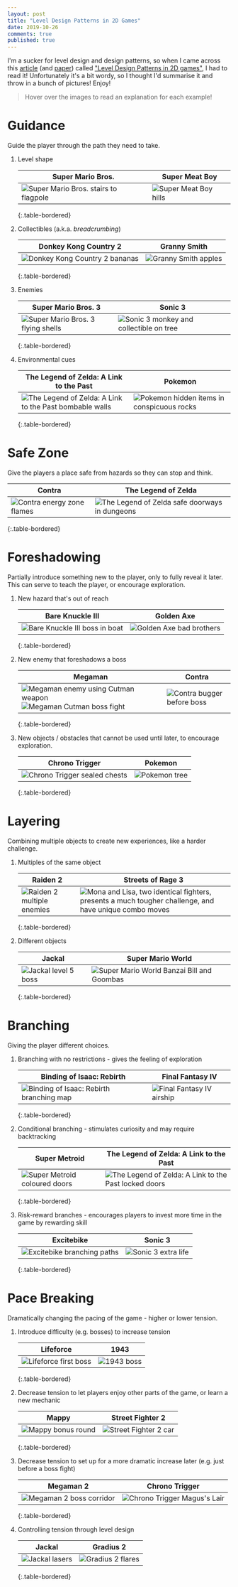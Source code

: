```yaml
---
layout: post
title: "Level Design Patterns in 2D Games"
date: 2019-10-26
comments: true
published: true
---
```

I'm a sucker for level design and design patterns, so when I came across this [article](https://www.gamasutra.com/blogs/AhmedKhalifa/20190610/344344/Level_Design_Patterns_in_2D_Games.php) (and [paper](http://akhalifa.com/documents/level-design-patterns.pdf)) called ["Level Design Patterns in 2D games"](https://www.gamasutra.com/blogs/AhmedKhalifa/20190610/344344/Level_Design_Patterns_in_2D_Games.php), I had to read it! Unfortunately it's a bit wordy, so I thought I'd summarise it and throw in a bunch of pictures! Enjoy!

> Hover over the images to read an explanation for each example!

# Guidance

Guide the player through the path they need to take.

1. Level shape

    | Super Mario Bros. | Super Meat Boy |
    | ------------- | ------------- |
    | ![Super Mario Bros. stairs to flagpole](https://raw.githubusercontent.com/cxong/cxong.github.io/master/_posts/smb.png "The upward shape of the staircase encourages players to hit the flagpole as high as possible, achieving a greater score") | ![Super Meat Boy hills](https://raw.githubusercontent.com/cxong/cxong.github.io/master/_posts/super_meat_boy.png "The goal is to reach the pink character on the middle platform, but it's impossible to jump here from the starting location directly. Instead the gentle staircase-like level layout hints at the solution - move to the right side of the level, then jump left onto the middle platform.") |
    {:.table-bordered}

2. Collectibles (a.k.a. *breadcrumbing*)

    | Donkey Kong Country 2 | Granny Smith |
    | ------------- | ------------- |
    | ![Donkey Kong Country 2 bananas](https://raw.githubusercontent.com/cxong/cxong.github.io/master/_posts/dkc2.jpg "Collect the trail of bananas and you'll hit the target at the bottom") | ![Granny Smith apples](https://raw.githubusercontent.com/cxong/cxong.github.io/master/_posts/granny_smith.png "The trail of coins shows the ideal arc in order to catch the trapeze bar on the right") |
    {:.table-bordered}

3. Enemies

    | Super Mario Bros. 3 | Sonic 3 |
    | ------------- | ------------- |
    | ![Super Mario Bros. 3 flying shells](https://raw.githubusercontent.com/cxong/cxong.github.io/master/_posts/smb3.jpg "Mario can jump on the procession of flying Para-Beetles to clear the chasm") | ![Sonic 3 monkey and collectible on tree](https://raw.githubusercontent.com/cxong/cxong.github.io/master/_posts/sonic3.png "By attacking the Monkey Dude, the player will find a hidden Super Ring video monitor in the tree") |
    {:.table-bordered}

4. Environmental cues

    | The Legend of Zelda: A Link to the Past| Pokemon |
    | ------------- | ------------- |
    | ![The Legend of Zelda: A Link to the Past bombable walls](https://raw.githubusercontent.com/cxong/cxong.github.io/master/_posts/loz_lttp.png "subtly different cave texture hints at a location that can be bombed") | ![Pokemon hidden items in conspicuous rocks](https://raw.githubusercontent.com/cxong/cxong.github.io/master/_posts/pokemon.png "suspicious looking boulder contains a hidden item") |
    {:.table-bordered}

# Safe Zone

Give the players a place safe from hazards so they can stop and think.

| Contra | The Legend of Zelda |
| ------------- | ------------- |
| ![Contra energy zone flames](https://raw.githubusercontent.com/cxong/cxong.github.io/master/_posts/contra.png "The player can wait on this platform to safely contemplate the next flame challenge") | ![The Legend of Zelda safe doorways in dungeons](https://raw.githubusercontent.com/cxong/cxong.github.io/master/_posts/zelda.gif "Link is often safe at the entrance of new rooms, giving the player time to examine the room") |
{:.table-bordered}

# Foreshadowing

Partially introduce something new to the player, only to fully reveal it later. This can serve to teach the player, or encourage exploration.

1. New hazard that's out of reach

    | Bare Knuckle III | Golden Axe |
    | ------------- | ------------- |
    | ![Bare Knuckle III boss in boat](https://raw.githubusercontent.com/cxong/cxong.github.io/master/_posts/bareknuckle.png "Ash, the level boss, initially drives the boat and ferries goons, being inaccessible until the end.") | ![Golden Axe bad brothers](https://raw.githubusercontent.com/cxong/cxong.github.io/master/_posts/goldenaxe_bad.png "Two giants with huge hammers stand menacingly yet inactive. They wake up once you defeat all the other enemies, starting the boss battle.") |
    {:.table-bordered}

2. New enemy that foreshadows a boss

    | Megaman | Contra |
    | ------------- | ------------- |
    | ![Megaman enemy using Cutman weapon](https://raw.githubusercontent.com/cxong/cxong.github.io/master/_posts/megaman.jpeg "Before encountering Cut Man, his Rolling Cutter scissors appears as an enemy, foreshadowing what the boss fight will be like")![Megaman Cutman boss fight](https://raw.githubusercontent.com/cxong/cxong.github.io/master/_posts/megaman_cut.jpeg "Cut Man using the same Rolling Cutter attack seen before") | ![Contra bugger before boss](https://raw.githubusercontent.com/cxong/cxong.github.io/master/_posts/contra.jpeg "The appearance of scorpion-like Buggers signals the boss is close - which includes eggs that hatch more Buggers") |
    {:.table-bordered}

3. New objects / obstacles that cannot be used until later, to encourage exploration.

    | Chrono Trigger | Pokemon |
    | ------------- | ------------- |
    | ![Chrono Trigger sealed chests](https://raw.githubusercontent.com/cxong/cxong.github.io/master/_posts/chrono_trigger.png "Magically sealed chests are found throughout the game, before obtaining the magic pendant that unlocks them. Collecting all the chests requires lots of backtracking") | ![Pokemon tree](https://raw.githubusercontent.com/cxong/cxong.github.io/master/_posts/pokemon_tree.png "Various trees block key paths in the game, which can be cut after obtaining a key item later") |
    {:.table-bordered}

# Layering

Combining multiple objects to create new experiences, like a harder challenge.

1. Multiples of the same object

    | Raiden 2 | Streets of Rage 3 |
    | ------------- | ------------- |
    | ![Raiden 2 multiple enemies](https://raw.githubusercontent.com/cxong/cxong.github.io/master/_posts/raiden2.png "Multiple tanks and Lasercopters presents a tougher challenge than encountering them singly") | ![](https://raw.githubusercontent.com/cxong/cxong.github.io/master/_posts/sor3.png "Mona and Lisa, two identical fighters, presents a much tougher challenge, and have unique combo moves") |
    {:.table-bordered}

2. Different objects

    | Jackal | Super Mario World |
    | ------------- | ------------- |
    | ![Jackal level 5 boss](https://raw.githubusercontent.com/cxong/cxong.github.io/master/_posts/jackal_boss.png "The combination of turrets and tank spawners leads to an overwhelming boss fight") | ![Super Mario World Banzai Bill and Goombas](https://raw.githubusercontent.com/cxong/cxong.github.io/master/_posts/smw.jpg "Banzai Bills are normally easy to jump over, but blocks above Mario make this a tense moment") |
    {:.table-bordered}

# Branching

Giving the player different choices.

1. Branching with no restrictions - gives the feeling of exploration

    | Binding of Isaac: Rebirth | Final Fantasy IV |
    | ------------- | ------------- |
    | ![Binding of Isaac: Rebirth branching map](https://raw.githubusercontent.com/cxong/cxong.github.io/master/_posts/boi_map.png "The player can freely choose the next room to go to, even though the map is unexplored, giving the illusion of choice in a fairly linear game") | ![Final Fantasy IV airship](https://raw.githubusercontent.com/cxong/cxong.github.io/master/_posts/ff4.jpeg "Getting the airship is a pivotal moment in the game - the player can both revisit past locations, go to new locations, and even find hidden islands") |
    {:.table-bordered}

2. Conditional branching - stimulates curiosity and may require backtracking

    | Super Metroid | The Legend of Zelda: A Link to the Past |
    | ------------- | ------------- |
    | ![Super Metroid coloured doors](https://raw.githubusercontent.com/cxong/cxong.github.io/master/_posts/super_metroid.gif "Special doors require special weapons to open, and often requires backtracking") | ![The Legend of Zelda: A Link to the Past locked doors](https://raw.githubusercontent.com/cxong/cxong.github.io/master/_posts/loz.png "Locked doors often appear before the keys to open them are found, leading to a maze-like dungeoning experience") |
    {:.table-bordered}

3. Risk-reward branches - encourages players to invest more time in the game by rewarding skill

    | Excitebike | Sonic 3 |
    | ------------- | ------------- |
    | ![Excitebike branching paths](https://raw.githubusercontent.com/cxong/cxong.github.io/master/_posts/excitebike.gif "There are often faster paths which are trickier to navigate") | ![Sonic 3 extra life](https://raw.githubusercontent.com/cxong/cxong.github.io/master/_posts/s3.png "Powerful items like extra lives are often well hidden, and off the beaten path") |
    {:.table-bordered}

# Pace Breaking

Dramatically changing the pacing of the game - higher or lower tension.

1. Introduce difficulty (e.g. bosses) to increase tension

    | Lifeforce | 1943 |
    | ------------- | ------------- |
    | ![Lifeforce first boss](https://raw.githubusercontent.com/cxong/cxong.github.io/master/_posts/lifeforce.png "Bosses are preceeded by an eerie, enemy-less section") | ![1943 boss](https://raw.githubusercontent.com/cxong/cxong.github.io/master/_posts/1943.png "Before bosses, the music changes, and the waters visibly change and become deathly-still") |
    {:.table-bordered}

2. Decrease tension to let players enjoy other parts of the game, or learn a new mechanic

    | Mappy | Street Fighter 2 |
    | ------------- | ------------- |
    | ![Mappy bonus round](https://raw.githubusercontent.com/cxong/cxong.github.io/master/_posts/mappy.png "Bonus levels with no enemies break up the tension, but to get a perfect score the player needs to use new techniques like quickly breaking the trampolines") | ![Street Fighter 2 car](https://raw.githubusercontent.com/cxong/cxong.github.io/master/_posts/sf2.jpg "The goal of destroying the car as quickly as possible lets players experiment with different moves and learn their relative strengths in a safe space") |
    {:.table-bordered}

3. Decrease tension to set up for a more dramatic increase later (e.g. just before a boss fight)

    | Megaman 2 | Chrono Trigger |
    | ------------- | ------------- |
    | ![Megaman 2 boss corridor](https://raw.githubusercontent.com/cxong/cxong.github.io/master/_posts/megaman2.png "Boss battles are proceeded by a short passage with no enemies, mentally gearing the player for the fight ahead") | ![Chrono Trigger Magus's Lair](https://raw.githubusercontent.com/cxong/cxong.github.io/master/_posts/ctmagus.jpg "The iconic approach sequence to Magus has scripted fires appear around the player, dramatically upping the tension") |
    {:.table-bordered}

4. Controlling tension through level design

    | Jackal | Gradius 2 |
    | ------------- | ------------- |
    | ![Jackal lasers](https://raw.githubusercontent.com/cxong/cxong.github.io/master/_posts/jackal_laser.png "These timed lasers force the player to stop moving and approach carefully") | ![Gradius 2 flares](https://raw.githubusercontent.com/cxong/cxong.github.io/master/_posts/gradius2.png "occasional flares appear from off screen, keeping the player on their toes") |
    {:.table-bordered}
